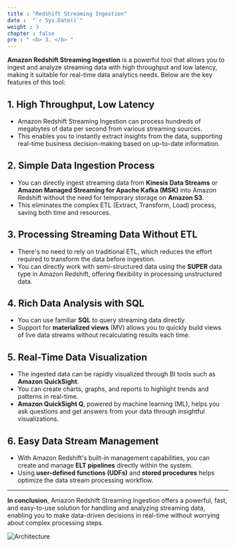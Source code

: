 ```yaml
---
title : "Redshift Streaming Ingestion"
date :  "`r Sys.Date()`" 
weight : 3 
chapter : false
pre : " <b> 3. </b> "
---
```


**Amazon Redshift Streaming Ingestion** is a powerful tool that allows you to ingest and analyze streaming data with high throughput and low latency, making it suitable for real-time data analytics needs. Below are the key features of this tool:

## 1. High Throughput, Low Latency
- Amazon Redshift Streaming Ingestion can process hundreds of megabytes of data per second from various streaming sources.
- This enables you to instantly extract insights from the data, supporting real-time business decision-making based on up-to-date information.

## 2. Simple Data Ingestion Process
- You can directly ingest streaming data from **Kinesis Data Streams** or **Amazon Managed Streaming for Apache Kafka (MSK)** into Amazon Redshift without the need for temporary storage on **Amazon S3**.
- This eliminates the complex ETL (Extract, Transform, Load) process, saving both time and resources.

## 3. Processing Streaming Data Without ETL
- There's no need to rely on traditional ETL, which reduces the effort required to transform the data before ingestion.
- You can directly work with semi-structured data using the **SUPER** data type in Amazon Redshift, offering flexibility in processing unstructured data.

## 4. Rich Data Analysis with SQL
- You can use familiar **SQL** to query streaming data directly.
- Support for **materialized views** (MV) allows you to quickly build views of live data streams without recalculating results each time.

## 5. Real-Time Data Visualization
- The ingested data can be rapidly visualized through BI tools such as **Amazon QuickSight**.
- You can create charts, graphs, and reports to highlight trends and patterns in real-time.
- **Amazon QuickSight Q**, powered by machine learning (ML), helps you ask questions and get answers from your data through insightful visualizations.

## 6. Easy Data Stream Management
- With Amazon Redshift's built-in management capabilities, you can create and manage **ELT pipelines** directly within the system.
- Using **user-defined functions (UDFs)** and **stored procedures** helps optimize the data stream processing workflow.

---

**In conclusion**, Amazon Redshift Streaming Ingestion offers a powerful, fast, and easy-to-use solution for handling and analyzing streaming data, enabling you to make data-driven decisions in real-time without worrying about complex processing steps.

![Architecture](/images/3.RedshiftStreamingIngestion/15.png)